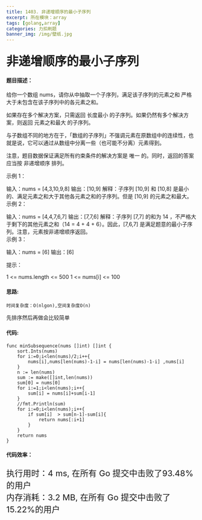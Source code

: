 ```yaml
---
title: 1403. 非递增顺序的最小子序列
excerpt: 所在模块：array
tags: [golang,array]
categories: 力扣刷题
banner_img: /img/壁纸.jpg
---
```


### <font size=6px>非递增顺序的最小子序列</font>

#### 题目描述：

给你一个数组 nums，请你从中抽取一个子序列，满足该子序列的元素之和 严格 大于未包含在该子序列中的各元素之和。

如果存在多个解决方案，只需返回 长度最小 的子序列。如果仍然有多个解决方案，则返回 元素之和最大 的子序列。

与子数组不同的地方在于，「数组的子序列」不强调元素在原数组中的连续性，也就是说，它可以通过从数组中分离一些（也可能不分离）元素得到。

注意，题目数据保证满足所有约束条件的解决方案是 唯一 的。同时，返回的答案应当按 非递增顺序 排列。

 

示例 1：

输入：nums = [4,3,10,9,8]
输出：[10,9] 
解释：子序列 [10,9] 和 [10,8] 是最小的、满足元素之和大于其他各元素之和的子序列。但是 [10,9] 的元素之和最大。 
示例 2：

输入：nums = [4,4,7,6,7]
输出：[7,7,6] 
解释：子序列 [7,7] 的和为 14 ，不严格大于剩下的其他元素之和（14 = 4 + 4 + 6）。因此，[7,6,7] 是满足题意的最小子序列。注意，元素按非递增顺序返回。  
示例 3：

输入：nums = [6]
输出：[6]


提示：

1 <= nums.length <= 500
1 <= nums[i] <= 100

#### 思路:

```
时间复杂度：O(nlgon),空间复杂度O(n)
```

先排序然后再做会比较简单

#### 代码:

```golang
func minSubsequence(nums []int) []int {
    sort.Ints(nums)
    for i:=0;i<len(nums)/2;i++{
        nums[i],nums[len(nums)-1-i] = nums[len(nums)-1-i] ,nums[i]
    }
    n := len(nums)
    sum := make([]int,len(nums))
    sum[0] = nums[0]
    for i:=1;i<len(nums);i++{
        sum[i] = nums[i]+sum[i-1]
    }
    //fmt.Println(sum)
    for i:=0;i<len(nums);i++{
        if sum[i]  > sum[n-1]-sum[i]{
            return nums[:i+1]
        }
    }
    return nums
}
```

#### 代码效率：

<p class="note note-primary"; style="font-size:22px">
   执行用时：4 ms, 在所有 Go 提交中击败了93.48%的用户<br>
   内存消耗：3.2 MB, 在所有 Go 提交中击败了15.22%的用户
</p>



